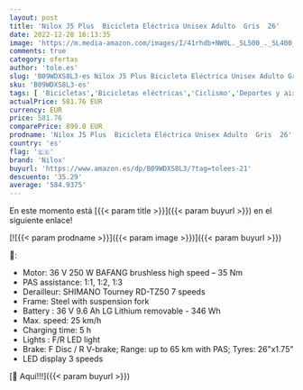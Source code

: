 ```yaml
---
layout: post
title: 'Nilox J5 Plus  Bicicleta Eléctrica Unisex Adulto  Gris  26'
date: 2022-12-28 16:13:35
image: 'https://m.media-amazon.com/images/I/41rhdb+NW0L._SL500_._SL400_.jpg'
comments: true
category: ofertas
author: 'tole.es'
slug: 'B09WDXS8L3-es Nilox J5 Plus Bicicleta Eléctrica Unisex Adulto Gris 26'
sku: 'B09WDXS8L3-es'
tags: [ 'Bicicletas','Bicicletas eléctricas','Ciclismo','Deportes y aire libre','Ropa y equipo para deportes','bicicleta','nilox','🇪🇸', ]
actualPrice: 581.76 EUR
currency: EUR
price: 581.76
comparePrice: 899.0 EUR
prodname: 'Nilox J5 Plus  Bicicleta Eléctrica Unisex Adulto  Gris  26'
country: 'es'
flag: '🇪🇸'
brand: 'Nilox'
buyurl: 'https://www.amazon.es/dp/B09WDXS8L3/?tag=tolees-21'
descuento: '35.29'
average: '584.9375'
---
```


En este momento está [{{< param title >}}]({{< param buyurl >}}) en el siguiente enlace!

[![{{< param prodname >}}]({{< param image >}})]({{< param buyurl >}})

🔎:

- Motor: 36 V 250 W BAFANG brushless high speed – 35 Nm
- PAS assistance: 1:1, 1:2, 1:3
- Derailleur: SHIMANO Tourney RD-TZ50 7 speeds
- Frame: Steel with suspension fork
- Battery : 36 V 9.6 Ah LG Lithium removable - 346 Wh
- Max. speed: 25 km/h
- Charging time: 5 h
- Lights : F/R LED light
- Brake: F Disc / R V-brake; Range: up to 65 km with PAS; Tyres: 26"x1.75"
- LED display 3 speeds

[🛒 Aquí!!!]({{< param buyurl >}})
